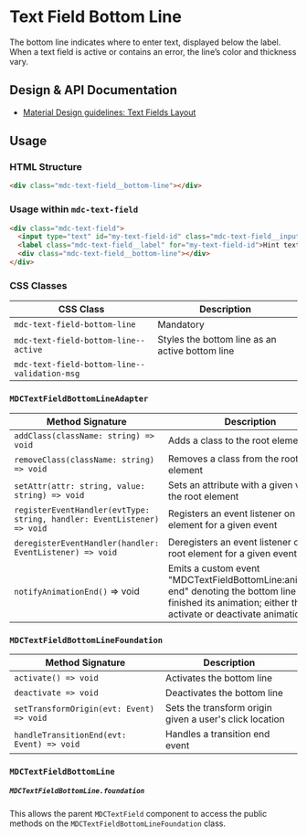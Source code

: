<!--docs:
title: "Text Field Bottom Line"
layout: detail
section: components
excerpt: "The bottom line indicates where to enter text, displayed below the label"
iconId: text_field
path: /catalog/input-controls/text-field/bottom-line/
-->

# Text Field Bottom Line

The bottom line indicates where to enter text, displayed below the label. When a text field is active or contains an error, the line’s color and thickness vary.

## Design & API Documentation

<ul class="icon-list">
  <li class="icon-list-item icon-list-item--spec">
    <a href="https://material.io/guidelines/components/text-fields.html#text-fields-layout">Material Design guidelines: Text Fields Layout</a>
  </li>
</ul>

## Usage

### HTML Structure

```html
<div class="mdc-text-field__bottom-line"></div>
```

### Usage within `mdc-text-field`

```html
<div class="mdc-text-field">
  <input type="text" id="my-text-field-id" class="mdc-text-field__input">
  <label class="mdc-text-field__label" for="my-text-field-id">Hint text</label>
  <div class="mdc-text-field__bottom-line"></div>
</div>
```

### CSS Classes

CSS Class | Description
--- | ---
`mdc-text-field-bottom-line` | Mandatory
`mdc-text-field-bottom-line--active` | Styles the bottom line as an active bottom line
`mdc-text-field-bottom-line--validation-msg` | 

### `MDCTextFieldBottomLineAdapter`

Method Signature | Description
--- | ---
`addClass(className: string) => void` | Adds a class to the root element
`removeClass(className: string) => void` | Removes a class from the root element
`setAttr(attr: string, value: string) => void` | Sets an attribute with a given value on the root element
`registerEventHandler(evtType: string, handler: EventListener) => void` | Registers an event listener on the root element for a given event
`deregisterEventHandler(handler: EventListener) => void` | Deregisters an event listener on the root element for a given event
`notifyAnimationEnd()` => void | Emits a custom event "MDCTextFieldBottomLine:animation-end" denoting the bottom line has finished its animation; either the activate or deactivate animation

### `MDCTextFieldBottomLineFoundation`

Method Signature | Description
--- | ---
`activate() => void` | Activates the bottom line
`deactivate => void` | Deactivates the bottom line
`setTransformOrigin(evt: Event) => void` | Sets the transform origin given a user's click location
`handleTransitionEnd(evt: Event) => void` | Handles a transition end event

### `MDCTextFieldBottomLine`

##### `MDCTextFieldBottomLine.foundation`

This allows the parent `MDCTextField` component to access the public methods on the `MDCTextFieldBottomLineFoundation` class.
